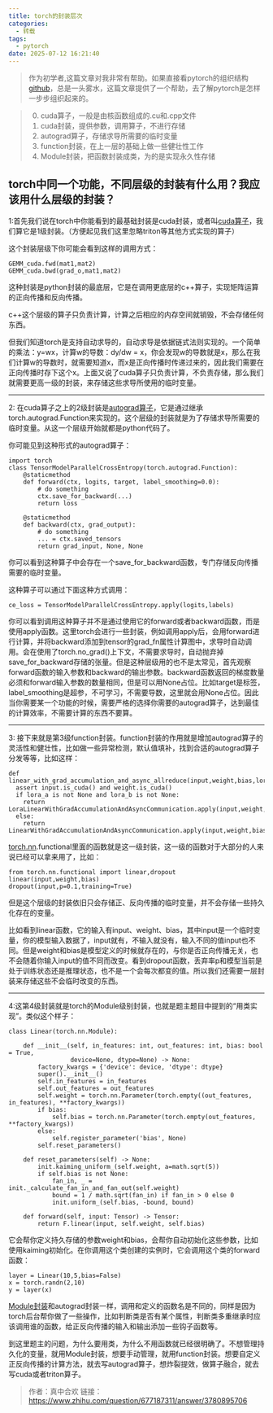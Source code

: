 ```yaml
---
title: torch的封装层次
categories:
  - 转载
tags:
  - pytorch
date: 2025-07-12 16:21:40
---
```

> 作为初学者,这篇文章对我非常有帮助。如果直接看pytorch的组织结构[github](https://github.com/pytorch/pytorch)，总是一头雾水，这篇文章提供了一个帮助，去了解pytorch是怎样一步步组织起来的。

> 0. cuda算子，一般是由核函数组成的.cu和.cpp文件
> 1. cuda封装，提供参数，调用算子，不进行存储
> 2. autograd算子，存储求导所需要的临时变量
> 3. function封装，在上一层的基础上做一些健壮性工作
> 4. Module封装，把函数封装成类，为的是实现永久性存储

torch中同一个功能，不同层级的封装有什么用？我应该用什么层级的封装？
-------------------------------------------------------------------

1:首先我们说在torch中你能看到的最基础封装是cuda封装，或者叫[cuda算子](https://zhida.zhihu.com/search?content_id=691781227&content_type=Answer&match_order=1&q=cuda%E7%AE%97%E5%AD%90&zhida_source=entity)，我们算它是1级封装。（方便起见我们这里忽略triton等其他方式实现的算子）

这个封装层级下你可能会看到这样的调用方式：

```text
GEMM_cuda.fwd(mat1,mat2)
GEMM_cuda.bwd(grad_o,mat1,mat2)
```

这种封装是python封装的最底层，它是在调用更底层的c++算子，实现矩阵运算的正向传播和反向传播。

c++这个层级的算子只负责计算，计算之后相应的内存空间就销毁，不会存储任何东西。

但我们知道torch是支持自动求导的，自动求导是依据链式法则实现的。一个简单的乘法：y=wx，计算w的导数：dy/dw = x，你会发现w的导数就是x，那么在我们计算w的导数时，就需要知道x，而x是正向传播时传递过来的，因此我们需要在正向传播时存下这个x。上面又说了cuda算子只负责计算，不负责存储，那么我们就需要更高一级的封装，来存储这些求导所使用的临时变量。

---

2: 在cuda算子之上的2级封装是[autograd算子](https://zhida.zhihu.com/search?content_id=691781227&content_type=Answer&match_order=1&q=autograd%E7%AE%97%E5%AD%90&zhida_source=entity)，它是通过继承torch.autograd.Function来实现的。这个层级的封装就是为了存储求导所需要的临时变量。从这一个层级开始就都是python代码了。

你可能见到这种形式的autograd算子：

```text
import torch
class TensorModelParallelCrossEntropy(torch.autograd.Function):
    @staticmethod
    def forward(ctx, logits, target, label_smoothing=0.0):
        # do something
        ctx.save_for_backward(...)
        return loss

    @staticmethod
    def backward(ctx, grad_output):
        # do something
        ... = ctx.saved_tensors
        return grad_input, None, None
```

你可以看到这种算子中会存在一个save_for_backward函数，专门存储反向传播需要的临时变量。

这种算子可以通过下面这种方式调用：

```text
ce_loss = TensorModelParallelCrossEntropy.apply(logits,labels)
```

你可以看到调用这种算子并不是通过使用它的forward或者backward函数，而是使用apply函数。这里torch会进行一些封装，例如调用apply后，会用forward进行计算，并将backward添加到tensor的grad_fn属性计算图中，求导时自动调用。会在使用了torch.no_grad()上下文，不需要求导时，自动抛弃掉save_for_backward存储的张量。但是这种层级用的也不是太常见，首先观察forward函数的输入参数和backward的输出参数。backward函数返回的梯度数量必须和forward输入参数的数量相同，但是可以用None占位。比如target是标签，label_smoothing是超参，不可学习，不需要导数，这里就会用None占位。因此当你需要某一个功能的时候，需要严格的选择你需要的autograd算子，达到最佳的计算效率，不需要计算的东西不要算。

---

3: 接下来就是第3级function封装。function封装的作用就是增加autograd算子的灵活性和健壮性，比如做一些异常检测，默认值填补，找到合适的autograd算子分发等等，比如这样：

```text
def linear_with_grad_accumulation_and_async_allreduce(input,weight,bias,lora_a=None,lora_b=None):
  assert input.is_cuda() and weight.is_cuda()
  if lora_a is not None and lora_b is not None:
    return LoraLinearWithGradAccumulationAndAsyncCommunication.apply(input,weight,bias,lora_a,lora_b)
  else:
    return LinearWithGradAccumulationAndAsyncCommunication.apply(input,weight,bias)
```

[torch.nn](https://zhida.zhihu.com/search?content_id=691781227&content_type=Answer&match_order=1&q=torch.nn&zhida_source=entity).functional里面的函数就是这一级封装，这一级的函数对于大部分的人来说已经可以拿来用了，比如：

```text
from torch.nn.functional import linear,dropout
linear(input,weight,bias)
dropout(input,p=0.1,training=True)
```

但是这个层级的封装依旧只会存储正、反向传播的临时变量，并不会存储一些持久化存在的变量。

比如看到linear函数，它的输入有input、weight、bias，其中input是一个临时变量，你的模型输入数据了，input就有，不输入就没有，输入不同的值input也不同。但是weight和bias是模型定义的时候就存在的，与你是否正向传播无关，也不会随着你输入input的值不同而改变。看到dropout函数，丢弃率p和模型当前是处于训练状态还是推理状态，也不是一个会每次都变的值。所以我们还需要一层封装来存储这些不会临时改变的东西。

---

4:这第4级封装就是torch的Module级别封装，也就是题主题目中提到的“用类实现”。类似这个样子：

```text
class Linear(torch.nn.Module):
  
    def __init__(self, in_features: int, out_features: int, bias: bool = True,
                 device=None, dtype=None) -> None:
        factory_kwargs = {'device': device, 'dtype': dtype}
        super().__init__()
        self.in_features = in_features
        self.out_features = out_features
        self.weight = torch.nn.Parameter(torch.empty((out_features, in_features), **factory_kwargs))
        if bias:
            self.bias = torch.nn.Parameter(torch.empty(out_features, **factory_kwargs))
        else:
            self.register_parameter('bias', None)
        self.reset_parameters()

    def reset_parameters(self) -> None:
        init.kaiming_uniform_(self.weight, a=math.sqrt(5))
        if self.bias is not None:
            fan_in, _ = init._calculate_fan_in_and_fan_out(self.weight)
            bound = 1 / math.sqrt(fan_in) if fan_in > 0 else 0
            init.uniform_(self.bias, -bound, bound)

    def forward(self, input: Tensor) -> Tensor:
        return F.linear(input, self.weight, self.bias)
```

它会帮你定义持久存储的参数weight和bias，会帮你自动初始化这些参数，比如使用kaiming初始化。在你调用这个类创建的实例时，它会调用这个类的forward函数：

```text
layer = Linear(10,5,bias=False)
x = torch.randn(2,10)
y = layer(x)
```

[Module封装](https://zhida.zhihu.com/search?content_id=691781227&content_type=Answer&match_order=1&q=Module%E5%B0%81%E8%A3%85&zhida_source=entity)和autograd封装一样，调用和定义的函数名是不同的，同样是因为torch后台帮你做了一些操作，比如判断类是否有某个属性，判断类多重继承时应该调用谁的函数，给正反向传播的输入和输出添加一些钩子函数等。

到这里题主的问题，为什么要用类，为什么不用函数就已经很明确了。不想管理持久化的变量，就用Module封装，想要手动管理，就用function封装。想要自定义正反向传播的计算方法，就去写autograd算子，想炸裂提效，做算子融合，就去写cuda或者triton算子。

> 作者：真中合欢
> 链接：https://www.zhihu.com/question/677187311/answer/3780895706
